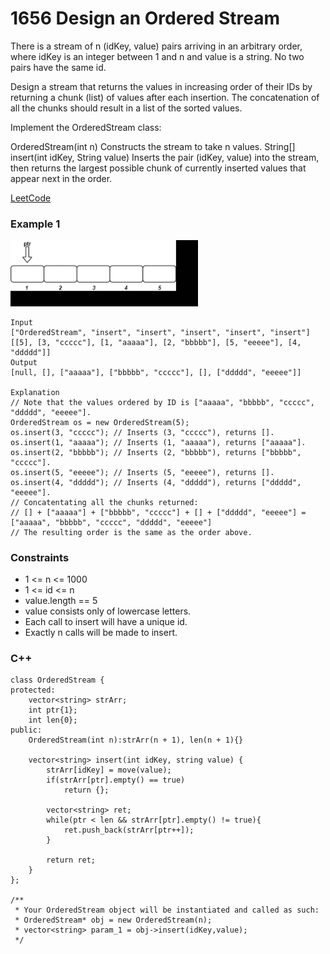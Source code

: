 # 1656  Design an Ordered Stream

There is a stream of n (idKey, value) pairs arriving in an arbitrary order, where idKey is an integer between 1 and n and value is a string. No two pairs have the same id.

Design a stream that returns the values in increasing order of their IDs by returning a chunk (list) of values after each insertion. The concatenation of all the chunks should result in a list of the sorted values.

Implement the OrderedStream class:

OrderedStream(int n) Constructs the stream to take n values.
String[] insert(int idKey, String value) Inserts the pair (idKey, value) into the stream, then returns the largest possible chunk of currently inserted values that appear next in the order.
  
[LeetCode](https://leetcode.cn/problems/design-an-ordered-stream/)

### Example 1

<img src="img/1656.gif" width = "300"/>

```
Input
["OrderedStream", "insert", "insert", "insert", "insert", "insert"]
[[5], [3, "ccccc"], [1, "aaaaa"], [2, "bbbbb"], [5, "eeeee"], [4, "ddddd"]]
Output
[null, [], ["aaaaa"], ["bbbbb", "ccccc"], [], ["ddddd", "eeeee"]]

Explanation
// Note that the values ordered by ID is ["aaaaa", "bbbbb", "ccccc", "ddddd", "eeeee"].
OrderedStream os = new OrderedStream(5);
os.insert(3, "ccccc"); // Inserts (3, "ccccc"), returns [].
os.insert(1, "aaaaa"); // Inserts (1, "aaaaa"), returns ["aaaaa"].
os.insert(2, "bbbbb"); // Inserts (2, "bbbbb"), returns ["bbbbb", "ccccc"].
os.insert(5, "eeeee"); // Inserts (5, "eeeee"), returns [].
os.insert(4, "ddddd"); // Inserts (4, "ddddd"), returns ["ddddd", "eeeee"].
// Concatentating all the chunks returned:
// [] + ["aaaaa"] + ["bbbbb", "ccccc"] + [] + ["ddddd", "eeeee"] = ["aaaaa", "bbbbb", "ccccc", "ddddd", "eeeee"]
// The resulting order is the same as the order above.
```


### Constraints

* 1 <= n <= 1000
* 1 <= id <= n
* value.length == 5
* value consists only of lowercase letters.
* Each call to insert will have a unique id.
* Exactly n calls will be made to insert.

### C++ 

```
class OrderedStream {
protected:
    vector<string> strArr;
    int ptr{1};
    int len{0};
public:
    OrderedStream(int n):strArr(n + 1), len(n + 1){}
    
    vector<string> insert(int idKey, string value) {
        strArr[idKey] = move(value);
        if(strArr[ptr].empty() == true)
            return {};

        vector<string> ret;
        while(ptr < len && strArr[ptr].empty() != true){
            ret.push_back(strArr[ptr++]);
        }

        return ret;
    }
};

/**
 * Your OrderedStream object will be instantiated and called as such:
 * OrderedStream* obj = new OrderedStream(n);
 * vector<string> param_1 = obj->insert(idKey,value);
 */
```